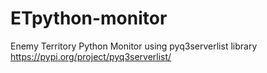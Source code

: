 # ETpython-monitor
Enemy Territory Python Monitor using pyq3serverlist library https://pypi.org/project/pyq3serverlist/
